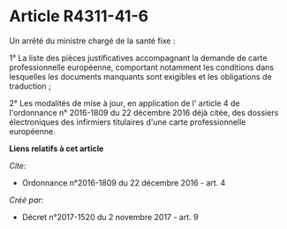 # Article R4311-41-6

Un arrêté du ministre chargé de la santé fixe :

1° La liste des pièces justificatives accompagnant la demande de carte professionnelle européenne, comportant notamment les
conditions dans lesquelles les documents manquants sont exigibles et les obligations de traduction ;

2° Les modalités de mise à jour, en application de l'
article 4 de l'ordonnance n° 2016-1809 du 22 décembre 2016
déjà citée, des dossiers électroniques des infirmiers titulaires d'une carte professionnelle européenne.

**Liens relatifs à cet article**

_Cite_:

  - Ordonnance n°2016-1809 du 22 décembre 2016 - art. 4

_Créé par_:

  - Décret n°2017-1520 du 2 novembre 2017 - art. 9
